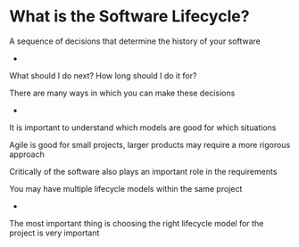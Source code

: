 # What is the Software Lifecycle?

A sequence of decisions that determine the history of your software

-

What should I do next? How long should I do it for?

There are many ways in which you can make these decisions

-

It is important to understand which models are good for which situations

Agile is good for small projects, larger products may require a more rigorous approach

Critically of the software also plays an important role in the requirements

You may have multiple lifecycle models within the same project

-

The most important thing is choosing the right lifecycle model for the project is very important
